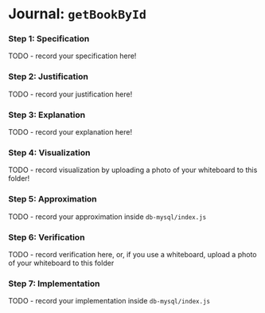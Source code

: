 # Journal: `getBookById`

### Step 1: Specification
TODO - record your specification here!

### Step 2: Justification
TODO - record your justification here!

### Step 3: Explanation
TODO - record your explanation here!

### Step 4: Visualization
TODO - record visualization by uploading a photo of your whiteboard to this folder!

### Step 5: Approximation
TODO - record your approximation inside `db-mysql/index.js`

### Step 6: Verification
TODO - record verification here, or, if you use a whiteboard, upload a photo of your whiteboard to this folder

### Step 7: Implementation
TODO - record your implementation inside `db-mysql/index.js`
